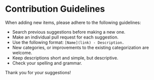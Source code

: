 # Contribution Guidelines

When adding new items, please adhere to the following guidelines:

- Search previous suggestions before making a new one.
- Make an individual pull request for each suggestion.
- Use the following format: `[Name](link) - Description.`
- New categories, or improvements to the existing categorization are welcome.
- Keep descriptions short and simple, but descriptive.
- Check your spelling and grammar.
 
Thank you for your suggestions!
